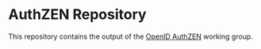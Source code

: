 # AuthZEN Repository
This repository contains the output of the [OpenID AuthZEN](https://openid.net/wg/authzen/) working group.

